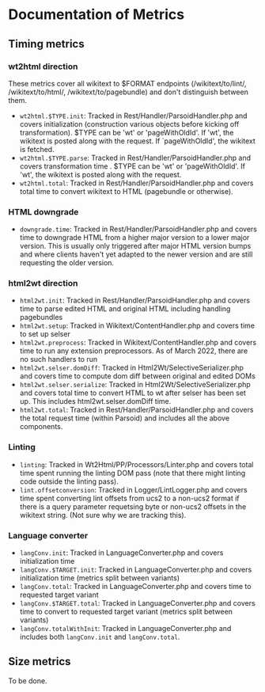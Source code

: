 # Documentation of Metrics

## Timing metrics

### wt2html direction

These metrics cover all wikitext to $FORMAT endpoints (/wikitext/to/lint/, /wikitext/to/html/, /wikitext/to/pagebundle) and don't distinguish between them.

* `wt2html.$TYPE.init`: Tracked in Rest/Handler/ParsoidHandler.php and covers initialization (construction various objects before kicking off transformation). $TYPE can be 'wt' or 'pageWithOldId'. If 'wt', the wikitext is posted along with the request. If `pageWithOldId', the wikitext is fetched.
* `wt2html.$TYPE.parse`: Tracked in Rest/Handler/ParsoidHandler.php and covers transformation time . $TYPE can be 'wt' or 'pageWithOldId'. If 'wt', the wikitext is posted along with the request.
* `wt2html.total`: Tracked in Rest/Handler/ParsoidHandler.php and covers total time to convert wikitext to HTML (pagebundle or otherwise).

### HTML downgrade
* `downgrade.time`: Tracked in Rest/Handler/ParsoidHandler.php and covers time to downgrade HTML from a higher major version to a lower major version. This is usually only triggered after major HTML version bumps and where clients haven't yet adapted to the newer version and are still requesting the older version.

### html2wt direction

* `html2wt.init`: Tracked in Rest/Handler/ParsoidHandler.php and covers time to parse edited HTML and original HTML including handling pagebundles
* `html2wt.setup`: Tracked in Wikitext/ContentHandler.php and covers time to set up selser
* `html2wt.preprocess`: Tracked in Wikitext/ContentHandler.php and covers time to run any extension preprocessors. As of March 2022, there are no such handlers to run
* `html2wt.selser.domDiff`: Tracked in Html2Wt/SelectiveSerializer.php and covers time to compute dom diff between original and edited DOMs
* `html2wt.selser.serialize`: Tracked in Html2Wt/SelectiveSerializer.php and covers total time to convert HTML to wt after selser has been set up. This includes html2wt.selser.domDiff time.
* `html2wt.total`: Tracked in Rest/Handler/ParsoidHandler.php and covers the total request time (within Parsoid) and includes all the above components.

### Linting

* `linting`: Tracked in Wt2Html/PP/Processors/Linter.php and covers total time spent running the linting DOM pass (note that there might linting code outside the linting pass).
* `lint.offsetconversion`: Tracked in Logger/LintLogger.php and covers time spent converting lint offsets from ucs2 to a non-ucs2 format if there is a query parameter requetsing byte or non-ucs2 offsets in the wikitext string. (Not sure why we are tracking this).

### Language converter

* `langConv.init`: Tracked in LanguageConverter.php and covers initialization time
* `langConv.$TARGET.init`: Tracked in LanguageConverter.php and covers initialization time (metrics split between variants) 
* `langConv.total`: Tracked in LanguageConverter.php and covers time to requested target variant
* `langConv.$TARGET.total`: Tracked in LanguageConverter.php and covers time to convert to requested target variant (metrics split between variants) 
* `langConv.totalWithInit`: Tracked in LanguageConverter.php and includes both `langConv.init` and `langConv.total`.

## Size metrics

To be done.
